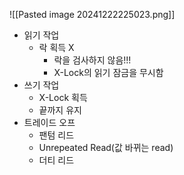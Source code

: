 ![[Pasted image 20241222225023.png]]
- 읽기 작업
    - 락 획득 X
        - 락을 검사하지 않음!!!
        - X-Lock의 읽기 잠금을 무시함
- 쓰기 작업
    - X-Lock 획득
    - 끝까지 유지
- 트레이드 오프
    - 팬텀 리드
    - Unrepeated Read(값 바뀌는 read)
    - 더티 리드
